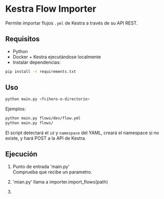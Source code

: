 # Kestra Flow Importer

Permite importar flujos `.yml` de Kestra a través de su API REST.

##  Requisitos

- Python 
- Docker + Kestra ejecutándose localmente
- Instalar dependencias:

```bash
pip install -r requirements.txt
```

##  Uso

```bash
python main.py <fcihero-o-directorio>
```

Ejemplos:

```bash
python main.py flows/dev/flow.yml
python main.py flows/
```

El script detectará el `id` y `namespace` del YAML, creará el namespace si no existe, y hará POST a la API de Kestra.


## Ejecución
1. Punto de entrada 'main.py'  
Comprueba que recibe un parametro.

2. 'mian.py' llama a importer.import_flows(path)
3.